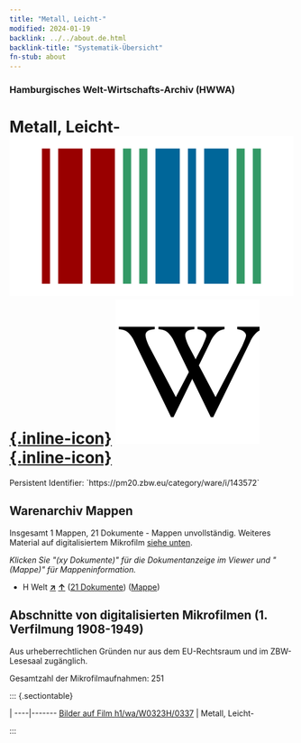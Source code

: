 ```yaml
---
title: "Metall, Leicht-"
modified: 2024-01-19
backlink: ../../about.de.html
backlink-title: "Systematik-Übersicht"
fn-stub: about
---
```


### Hamburgisches Welt-Wirtschafts-Archiv (HWWA)

# Metall, Leicht- &#160; [![Wikidata](/images/Wikidata-logo.svg "Wikidata"){.inline-icon}](http://www.wikidata.org/entity/Q428766) [![Wikipedia](/images/Wikipedia-W.svg "Wikipedia"){.inline-icon}](https://de.wikipedia.org/wiki/Leichtmetalle)

<div class="hint">Persistent Identifier: `https://pm20.zbw.eu/category/ware/i/143572`</div>







## Warenarchiv Mappen






Insgesamt 1 Mappen, 21 Dokumente - Mappen unvollständig. Weiteres Material auf digitalisiertem Mikrofilm [siehe unten](#filmsections).

_Klicken Sie "(xy Dokumente)" für die Dokumentanzeige im Viewer und "(Mappe)" für Mappeninformation._



- H Welt [**&nearr;**](../../../geo/i/141728/about.de.html "Welt (alle Mappen)") [**&uarr;**](../../../geo/about.de.html#H "Ländersystematik") (<a href="https://pm20.zbw.eu/iiifview/folder/wa/143572,141728" title="über: Metall, Leicht- : Welt" target="_blank">21 Dokumente</a>) ([Mappe](../../../../folder/wa/1435xx/143572/1417xx/141728/about.de.html))



<a id="filmsections" />

## Abschnitte von digitalisierten Mikrofilmen (1. Verfilmung 1908-1949)

<p>Aus urheberrechtlichen Gründen nur aus dem EU-Rechtsraum und im ZBW-Lesesaal zugänglich.</p>


<p>Gesamtzahl der Mikrofilmaufnahmen: 251</p>





::: {.sectiontable}

 | 
----|-------
<a class="btn" href="https://pm20.zbw.eu/film/h1/wa/W0323H/0337" rel="nofollow">Bilder auf Film h1/wa/W0323H/0337</a> | Metall, Leicht-


:::
















